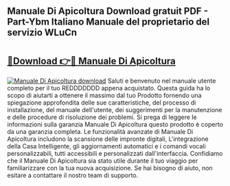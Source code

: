 ## Manuale Di Apicoltura Download gratuit PDF - Part-Ybm Italiano Manuale del proprietario del servizio WLuCn

# <h2><a href="http://dfekp4.blite.top/?on=Manuale+Di+Apicoltura">🔗Download 👉🔴 Manuale Di Apicoltura</a></h2>

[![Manuale Di Apicoltura download](https://i.imgur.com/lujVjoI.png)](http://dfekp4.blite.top/?on=Manuale+Di+Apicoltura)
Saluti e benvenuto nel manuale utente completo per il tuo REDDDDDDD appena acquistato. Questa guida ha lo scopo di aiutarti a ottenere il massimo dal tuo Prodotto fornendo una spiegazione approfondita delle sue caratteristiche, del processo di installazione, del manuale dell'utente, dei suggerimenti per la manutenzione e delle procedure di risoluzione dei problemi. Si prega di leggere le informazioni sulla garanzia Manuale Di Apicoltura questo prodotto è coperto da una garanzia completa. Le funzionalità avanzate di Manuale Di Apicoltura includono la scansione delle impronte digitali, L'integrazione della Casa Intelligente, gli aggiornamenti automatici e i comandi vocali personalizzabili, tutti accessibili e personalizzati dall'interfaccia. Confidiamo che il Manuale Di Apicoltura sia stato utile durante il tuo viaggio per familiarizzare con la tua nuova acquisizione. Se hai bisogno di aiuto, non esitare a contattare il nostro team di supporto.
